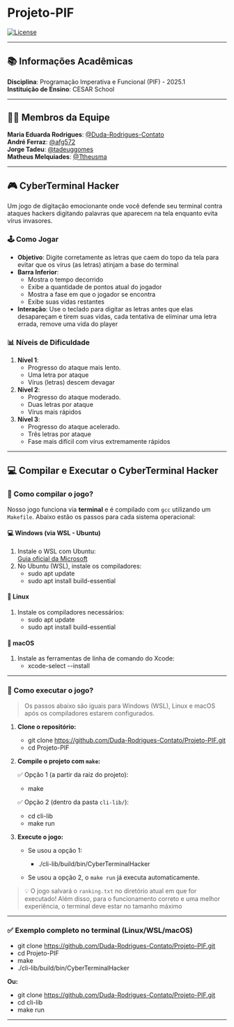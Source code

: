 # Projeto-PIF

[![License](https://img.shields.io/badge/License-BSD%203--Clause-blue.svg)](https://opensource.org/licenses/BSD-3-Clause)

---

## 📚 Informações Acadêmicas
**Disciplina**: Programação Imperativa e Funcional (PIF) - 2025.1  
**Instituição de Ensino**: CESAR School  

---

## 👨‍💻 Membros da Equipe
**Maria Eduarda Rodrigues**: [@Duda-Rodrigues-Contato](https://github.com/Duda-Rodrigues-Contato)  
**André Ferraz**: [@afg572](https://github.com/afg572)  
**Jorge Tadeu**: [@tadeuggomes](https://github.com/tadeuggomes)  
**Matheus Melquiades**: [@Ttheusma](https://github.com/Ttheusma)  

---

## 🎮 CyberTerminal Hacker
Um jogo de digitação emocionante onde você defende seu terminal contra ataques hackers digitando palavras que aparecem na tela enquanto evita vírus invasores.

### 🕹️ Como Jogar
- **Objetivo**: Digite corretamente as letras que caem do topo da tela para evitar que os vírus (as letras) atinjam a base do terminal
- **Barra Inferior**:
  - Mostra o tempo decorrido
  - Exibe a quantidade de pontos atual do jogador
  - Mostra a fase em que o jogador se encontra
  - Exibe suas vidas restantes
- **Interação**: Use o teclado para digitar as letras antes que elas desapareçam e tirem suas vidas, cada tentativa de eliminar uma letra errada, remove uma vida do player

### 📊 Níveis de Dificuldade
1. **Nível 1**:
   - Progresso do ataque mais lento.
   - Uma letra por ataque
   - Vírus (letras) descem devagar
2. **Nível 2**:
   - Progresso do ataque moderado.
   - Duas letras por ataque
   - Vírus mais rápidos
3. **Nível 3**:
   - Progresso do ataque acelerado.
   - Três letras por ataque
   - Fase mais difícil com vírus extremamente rápidos

---

## 💻 Compilar e Executar o CyberTerminal Hacker

### 🔧 Como **compilar** o jogo?

Nosso jogo funciona via **terminal** e é compilado com `gcc` utilizando um `Makefile`. Abaixo estão os passos para cada sistema operacional:

#### 💻 Windows (via WSL - Ubuntu)
1. Instale o WSL com Ubuntu:  
   [Guia oficial da Microsoft](https://learn.microsoft.com/pt-br/windows/wsl/install)
2. No Ubuntu (WSL), instale os compiladores:
      - sudo apt update
      - sudo apt install build-essential

#### 🐧 Linux
1. Instale os compiladores necessários:
      - sudo apt update
      - sudo apt install build-essential

#### 🍏 macOS
1. Instale as ferramentas de linha de comando do Xcode:
      - xcode-select --install
---

### 🏃 Como **executar** o jogo?

> Os passos abaixo são iguais para Windows (WSL), Linux e macOS após os compiladores estarem configurados.

1. **Clone o repositório:**

      - git clone https://github.com/Duda-Rodrigues-Contato/Projeto-PIF.git
      - cd Projeto-PIF

2. **Compile o projeto com `make`:**

   ✅ Opção 1 (a partir da raiz do projeto):
  
      - make

   ✅ Opção 2 (dentro da pasta `cli-lib/`):

      - cd cli-lib
      - make run

3. **Execute o jogo:**

   - Se usou a opção 1:
 
      - ./cli-lib/build/bin/CyberTerminalHacker

   - Se usou a opção 2, o `make run` já executa automaticamente.

> 💡 O jogo salvará o `ranking.txt` no diretório atual em que for executado! Além disso, para o funcionamento correto e uma melhor experiência, o terminal deve estar no tamanho máximo

---

### ✅ Exemplo completo no terminal (Linux/WSL/macOS)

   - git clone https://github.com/Duda-Rodrigues-Contato/Projeto-PIF.git
   - cd Projeto-PIF
   - make
   - ./cli-lib/build/bin/CyberTerminalHacker

**Ou:**

   - git clone https://github.com/Duda-Rodrigues-Contato/Projeto-PIF.git
   - cd cli-lib
   - make run

---